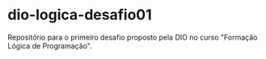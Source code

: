 # dio-logica-desafio01
Repositório para o primeiro desafio proposto pela DIO no curso "Formação Lógica de Programação".
